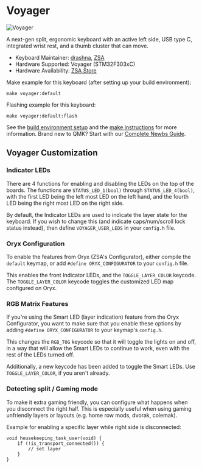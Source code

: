 # Voyager

![Voyager](https://zsa.io/static/gallery-white-case-7a2ef555f8f7f4ce1b9030477b16e517.png)

A next-gen split, ergonomic keyboard with an active left side, USB type C, integrated wrist rest, and a thumb cluster that can move.


* Keyboard Maintainer: [drashna](https://github.com/drashna), [ZSA](https://github.com/zsa/)
* Hardware Supported: Voyager (STM32F303xC)
* Hardware Availability: [ZSA Store](https://zsa.io/voyager/)

Make example for this keyboard (after setting up your build environment):

    make voyager:default

Flashing example for this keyboard:

    make voyager:default:flash

See the [build environment setup](https://docs.qmk.fm/#/getting_started_build_tools) and the [make instructions](https://docs.qmk.fm/#/getting_started_make_guide) for more information. Brand new to QMK? Start with our [Complete Newbs Guide](https://docs.qmk.fm/#/newbs).


## Voyager Customization

### Indicator LEDs

There are 4 functions for enabling and disabling the LEDs on the top of the boards. The functions are `STATUS_LED_1(bool)` through `STATUS_LED_4(bool)`, with the first LED being the left most LED on the left hand, and the fourth LED being the right most LED on the right side. 

By default, the Indicator LEDs are used to indicate the layer state for the keyboard.  If you wish to change this (and indicate caps/num/scroll lock status instead), then define `VOYAGER_USER_LEDS` in your `config.h` file. 


### Oryx Configuration

To enable the features from Oryx (ZSA's Configurator), either compile the `default` keymap, or add `#define ORYX_CONFIGURATOR` to your `config.h` file.

This enables the front Indicator LEDs, and the `TOGGLE_LAYER_COLOR` keycode.  The `TOGGLE_LAYER_COLOR` keycode toggles the customized LED map configured on Oryx. 

### RGB Matrix Features

If you're using the Smart LED (layer indication) feature from the Oryx Configurator, you want to make sure that you enable these options by adding `#define ORYX_CONFIGURATOR` to your keymap's `config.h`. 

This changes the `RGB_TOG` keycode so that it will toggle the lights on and off, in a way that will allow the Smart LEDs to continue to work, even with the rest of the LEDs turned off. 

Additionally, a new keycode has been added to toggle the Smart LEDs.  Use `TOGGLE_LAYER_COLOR`, if you aren't already.

### Detecting split / Gaming mode

To make it extra gaming friendly, you can configure what happens when you disconnect the right half. This is especially useful when using gaming unfriendly layers or layouts (e.g. home row mods, dvorak, colemak).

Example for enabling a specific layer while right side is disconnected:

```
void housekeeping_task_user(void) {
    if (!is_transport_connected()) {
        // set layer
    }
}
```
